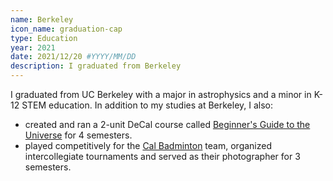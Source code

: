 ```yaml
---
name: Berkeley
icon_name: graduation-cap
type: Education
year: 2021
date: 2021/12/20 #YYYY/MM/DD
description: I graduated from Berkeley
---
```

I graduated from UC Berkeley with a major in astrophysics and a minor in K-12 STEM education. In addition to my studies at Berkeley, I also:
* created and ran a 2-unit DeCal course called [Beginner's Guide to the Universe](https://decal.berkeley.edu/courses/4905) for 4 semesters.
* played competitively for the [Cal Badminton](https://badminton.berkeley.edu/) team, organized intercollegiate tournaments and served as their photographer for 3 semesters.
